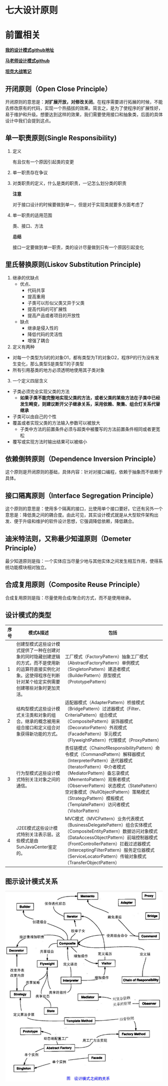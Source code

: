 # 七大设计原则
# 前置相关

**[我的设计模式github地址](https://github.com/fengchenzhihun1/design.git)**

**[马老师设计模式github](www.github.com/bjmashibing/DesignPatterns)**

**[坦克大战笔记](https://note.youdao.com/ynoteshare1/index.html?id=3cffc4f2f5185a0d83050a1d59b9ec93&type=notebook)**

## 开闭原则（Open Close Principle）

开闭原则的意思是：**对扩展开放，对修改关闭**。在程序需要进行拓展的时候，不能去修改原有的代码，实现一个热插拔的效果。简言之，是为了使程序的扩展性好，易于维护和升级。想要达到这样的效果，我们需要使用接口和抽象类，后面的具体设计中我们会提到这点。

##  单一职责原则(Single Responsibility)

1. 定义

   有且仅有一个原因引起类的变更

2. 单一职责存在争议

3. 对类职责的定义，什么是类的职责，一记怎么划分类的职责

   **注意**

   对于接口设计的时候要做到单一，但是对于实现类就要多方面考虑了

4. 单一职责的适用范围

   类、接口、方法

   **总结**

   接口一定要做到单一职责，类的设计尽量做到只有一个原因引起变化
## 里氏替换原则(**Liskov Substitution Principle**)

1. 继承的优缺点
   * 优点、
     * 代码共享
     * 提高重用
     * 子类可以形似父类又异于父类
     * 提高代码的可扩展性
     *  提高产品或者项目的开放性
   * 缺点
     * 继承是侵入性的
     * 降低代码的灵活性
     * 增强了耦合
2. 定义有两种
  * 对每一个类型为S的的对象O1，都有类型为T的对象O2，程序P的行为没有发生变化，那么类型S是类型T的子类型
  * 所有引用基类的地方必须透明地使用其子类对象
3. 一个定义四层含义
  * 子类必须完全实现父类的方法 
    * **如果子类不能完整地实现父类的方法，或者父类的某些方法在子类中已经发生畸变，则建议断开父子继承关系，采用依赖、聚集、组合灯关系代替继承**
  * 子类可以由自己的个性
  * 覆盖或者实现父类的方法输入参数可以被放大
    * 子类中方法的前置条件必须与超类中被覆写的方法前置条件相同或者更宽松
  * 覆写或实现方法时输出结果可以被缩小
## 依赖倒转原则（Dependence Inversion Principle）

这个原则是开闭原则的基础，具体内容：针对对接口编程，依赖于抽象而不依赖于具体。

## 接口隔离原则（Interface Segregation Principle）

这个原则的意思是：使用多个隔离的接口，比使用单个接口要好。它还有另外一个意思是：降低类之间的耦合度。由此可见，其实设计模式就是从大型软件架构出发、便于升级和维护的软件设计思想，它强调降低依赖，降低耦合。

## 迪米特法则，又称最少知道原则（Demeter Principle）

最少知道原则是指：一个实体应当尽量少地与其他实体之间发生相互作用，使得系统功能模块相对独立。

## 合成复用原则（Composite Reuse Principle）

合成复用原则是指：尽量使用合成/聚合的方式，而不是使用继承。



## 设计模式的类型

| 序号 | 模式&描述                                                    | 包括                                                         |
| ---- | ------------------------------------------------------------ | ------------------------------------------------------------ |
| 1    | 创建型模式这些设计模式提供了一种在创建对象的同时隐藏创建逻辑的方式，而不是使用新的运算符直接实例化对象。这使得程序在判断针对某个给定实例需要创建哪些对象时更加灵活。 | 工厂模式（FactoryPattern）抽象工厂模式（AbstractFactoryPattern）单例模式（SingletonPattern）建造者模式（BuilderPattern）原型模式（PrototypePattern） |
| 2    | 结构型模式这些设计模式关注类和对象的组合。继承的概念被用来组合接口和定义组合对象获得新功能的方式。 | 适配器模式（AdapterPattern）桥接模式（BridgePattern）过滤器模式（Filter、CriteriaPattern）组合模式（CompositePattern）装饰器模式（DecoratorPattern）外观模式（FacadePattern）享元模式（FlyweightPattern）代理模式（ProxyPattern） |
| 3    | 行为型模式这些设计模式特别关注对象之间的通信。               | 责任链模式（ChainofResponsibilityPattern）命令模式（CommandPattern）解释器模式（InterpreterPattern）迭代器模式（IteratorPattern）中介者模式（MediatorPattern）备忘录模式（MementoPattern）观察者模式（ObserverPattern）状态模式（StatePattern）空对象模式（NullObjectPattern）策略模式（StrategyPattern）模板模式（TemplatePattern）访问者模式（VisitorPattern） |
| 4    | J2EE模式这些设计模式特别关注表示层。这些模式是由SunJavaCenter鉴定的。 | MVC模式（MVCPattern）业务代表模式（BusinessDelegatePattern）组合实体模式（CompositeEntityPattern）数据访问对象模式（DataAccessObjectPattern）前端控制器模式（FrontControllerPattern）拦截过滤器模式（InterceptingFilterPattern）服务定位器模式（ServiceLocatorPattern）传输对象模式（TransferObjectPattern） |

## 图示设计模式关系
![](../images/design/designconnect.png)